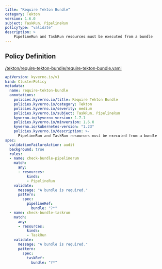 ```yaml
---
title: "Require Tekton Bundle"
category: Tekton
version: 1.6.0
subject: TaskRun, PipelineRun
policyType: "validate"
description: >
    PipelineRun and TaskRun resources must be executed from a bundle
---
```


## Policy Definition
<a href="https://github.com/kyverno/policies/raw/main//tekton/require-tekton-bundle/require-tekton-bundle.yaml" target="-blank">/tekton/require-tekton-bundle/require-tekton-bundle.yaml</a>

```yaml
apiVersion: kyverno.io/v1
kind: ClusterPolicy
metadata:
  name: require-tekton-bundle
  annotations:
    policies.kyverno.io/title: Require Tekton Bundle
    policies.kyverno.io/category: Tekton
    policies.kyverno.io/severity: medium
    policies.kyverno.io/subject: TaskRun, PipelineRun
    kyverno.io/kyverno-version: 1.7.1
    policies.kyverno.io/minversion: 1.6.0
    kyverno.io/kubernetes-version: "1.23"
    policies.kyverno.io/description: >-
      PipelineRun and TaskRun resources must be executed from a bundle
spec:
  validationFailureAction: audit
  background: true
  rules:
  - name: check-bundle-pipelinerun
    match:
      any:
      - resources:
          kinds:
          - PipelineRun
    validate:
      message: "A bundle is required."
      pattern:
        spec:
          pipelineRef:
            bundle: "?*"
  - name: check-bundle-taskrun
    match:
      any:
      - resources:
          kinds:
          - TaskRun
    validate:
      message: "A bundle is required."
      pattern:
        spec:
          taskRef:
            bundle: "?*"
```
